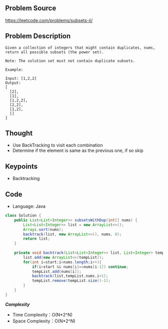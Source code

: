 ## Problem Source
https://leetcode.com/problems/subsets-ii/

## Problem Description
```
Given a collection of integers that might contain duplicates, nums, return all possible subsets (the power set).

Note: The solution set must not contain duplicate subsets.

Example:

Input: [1,2,2]
Output:
[
  [2],
  [1],
  [1,2,2],
  [2,2],
  [1,2],
  []
]
```

## Thought
- Use BackTracking to visit each combination
- Determine if the element is same as the previous one, if so skip

## Keypoints
- Backtracking


## Code
* Language: Java

```Java
class Solution {
    public List<List<Integer>> subsetsWithDup(int[] nums) {
        List<List<Integer>> list = new ArrayList<>();
        Arrays.sort(nums);
        backtrack(list, new ArrayList<>(), nums, 0);
        return list;
    }
    
    private void backtrack(List<List<Integer>> list, List<Integer> tempList, int [] nums, int start){
        list.add(new ArrayList<>(tempList));
        for(int i=start;i<nums.length;i++){
            if(i>start && nums[i]==nums[i-1]) continue;
            tempList.add(nums[i]);
            backtrack(list,tempList,nums,i+1);
            tempList.remove(tempList.size()-1);
        }
    }
}
```

***Complexity***

- Time Complexity：O(N*2^N)
- Space Complexity：O(N*2^N)
